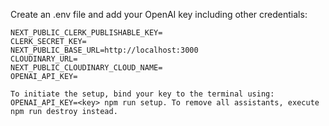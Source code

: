 Create an .env file and add your OpenAI key including other credentials:

```env
NEXT_PUBLIC_CLERK_PUBLISHABLE_KEY=
CLERK_SECRET_KEY=
NEXT_PUBLIC_BASE_URL=http://localhost:3000
CLOUDINARY_URL=
NEXT_PUBLIC_CLOUDINARY_CLOUD_NAME=
OPENAI_API_KEY=

To initiate the setup, bind your key to the terminal using: OPENAI_API_KEY=<key> npm run setup. To remove all assistants, execute npm run destroy instead.
